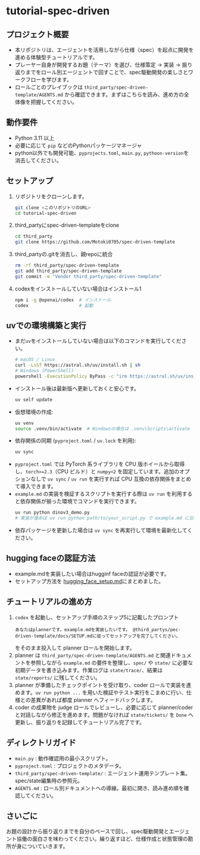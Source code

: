 # tutorial-spec-driven

## プロジェクト概要
- 本リポジトリは、エージェントを活用しながら仕様（spec）を起点に開発を進める体験型チュートリアルです。
- プレーヤー自身が開発するお題（テーマ）を選び、仕様策定 → 実装 → 振り返りまでをロール別エージェントで回すことで、spec駆動開発の楽しさとワークフローを学びます。
- ロールごとのプレイブックは `third_party/spec-driven-template/AGENTS.md` から確認できます。まずはこちらを読み、進め方の全体像を把握してください。

## 動作要件
- Python 3.11 以上
- 必要に応じて `pip` などのPythonパッケージマネージャ
- python以外でも開発可能、`pyprojects.toml`, `main.py`, `pythoon-version`を消去してください。

## セットアップ
1. リポジトリをクローンします。
   ```bash
   git clone <このリポジトリのURL>
   cd tutorial-spec-driven
   ```
2. third_partyにspec-driven-templateをclone
   ```bash
   cd third_party
   git clone https://github.com/Motoki0705/spec-driven-template
   ```
3. third_partyの.gitを消去し、親repoに統合
   ```bash
   rm -rf third_party/spec-driven-template
   git add third_party/spec-driven-template
   git commit -m "Vendor third_party/spec-driven-template"
   ```
4. codexをインストールしていない場合はインストール1
   ```bash
   npm i -g @openai/codex  # インストール 
   codex                   # 起動
   ```


## uvでの環境構築と実行
- まだ`uv`をインストールしていない場合は以下のコマンドを実行してください。
  ```bash
  # macOS / Linux
  curl -LsSf https://astral.sh/uv/install.sh | sh
  # Windows (PowerShell)
  powershell -ExecutionPolicy ByPass -c "irm https://astral.sh/uv/install.ps1 | iex"
  ```
- インストール後は最新版へ更新しておくと安心です。
  ```bash
  uv self update
  ```
- 仮想環境の作成:
  ```bash
  uv venv
  source .venv/bin/activate  # Windowsの場合は .venv\Scripts\activate
  ```
- 依存関係の同期 (`pyproject.toml` / `uv.lock` を利用):
  ```bash
  uv sync
  ```
- `pyproject.toml` では PyTorch 系ライブラリを CPU 版ホイールから取得し、`torch>=2.3`（CPU ビルド）と `numpy<2` を固定しています。追加のオプションなしで `uv sync` / `uv run` を実行すれば CPU 互換の依存関係をまとめて導入できます。
- `example.md` の実装を検証するスクリプトを実行する際は `uv run` を利用すると依存関係が揃った環境でコマンドを実行できます。
  ```bash
  uv run python dinov3_demo.py
  # 実装が進めば uv run python path/to/your_script.py で example.md に沿った処理を確認
  ```
- 依存パッケージを更新した場合は `uv sync` を再実行して環境を最新化してください。

## hugging faceの認証方法
- example.mdを実装したい場合はhugginf faceの認証が必要です。  
- セットアップ方法を [hugging_face_setup.md](docs/hugging_face_setup.md)にまとめました。  

## チュートリアルの進め方
1. `codex` を起動し、セットアップ手順のステップ5に記載したプロンプト  
   ```
   あなたはplannerです。example.mdを実装したいです。 @third_partys/pec-driven-template/docs/SETUP.mdに従ってセットアップを完了してください。
   ```
   をそのまま投入して planner ロールを開始します。
2. planner は `third_party/spec-driven-template/AGENTS.md` と関連ドキュメントを参照しながら `example.md` の要件を整理し、`spec/` や `state/` に必要な初期データを書き込みます。作業ログは `state/trace/`、結果は `state/reports/` に残してください。
3. planner が準備したチェックポイントを受け取り、coder ロールで実装を進めます。`uv run python ...` を用いた検証やテスト実行をこまめに行い、仕様との差異があれば都度 planner へフィードバックします。
4. coder の成果物を judge ロールでレビューし、必要に応じて planner/coder と対話しながら修正を進めます。問題がなければ `state/tickets/` を `Done` へ更新し、振り返りを記録してチュートリアル完了です。

## ディレクトリガイド
- `main.py` : 動作確認用の最小スクリプト。
- `pyproject.toml` : プロジェクトのメタデータ。
- `third_party/spec-driven-template/` : エージェント運用テンプレート集。spec/state編集時の参照元。
- `AGENTS.md` : ロール別ドキュメントへの導線。最初に開き、読み進め順を確認してください。

## さいごに
お題の設計から振り返りまでを自分のペースで回し、spec駆動開発とエージェント協働の面白さを味わってください。繰り返すほど、仕様作成と状態管理の勘所が身についていきます。
